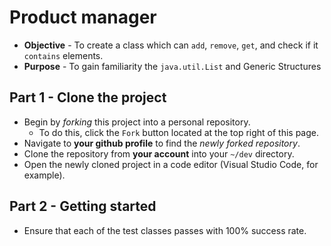 # Product manager

* **Objective** - To create a class which can `add`, `remove`, `get`, and check if it `contains` elements.
* **Purpose** - To gain familiarity the `java.util.List` and Generic Structures

## Part 1 - Clone the project
* Begin by _forking_ this project into a personal repository.
   * To do this, click the `Fork` button located at the top right of this page.
* Navigate to **your github profile** to find the _newly forked repository_.
* Clone the repository from **your account** into your `~/dev` directory.
* Open the newly cloned project in a code editor (Visual Studio Code, for example).

## Part 2 - Getting started
* Ensure that each of the test classes passes with 100% success rate.